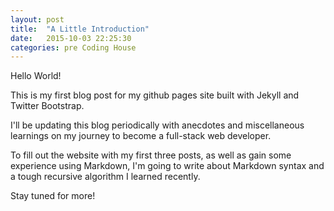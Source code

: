 ```yaml
---
layout: post
title:  "A Little Introduction"
date:   2015-10-03 22:25:30
categories: pre Coding House
---
```

Hello World!

This is my first blog post for my github pages site built with Jekyll and Twitter Bootstrap.

I'll be updating this blog periodically with anecdotes and miscellaneous learnings on my journey to become a full-stack web developer.

To fill out the website with my first three posts, as well as gain some experience using Markdown, I'm going to write about Markdown syntax and a tough recursive algorithm I learned recently.

Stay tuned for more!
